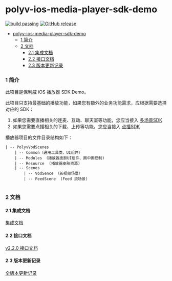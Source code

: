 polyv-ios-media-player-sdk-demo
===
[![build passing](https://img.shields.io/badge/build-passing-brightgreen.svg)](#)
[![GitHub release](https://img.shields.io/badge/release-v2.0.0-blue.svg)](https://github.com/polyv/polyv-ios-media-player-sdk-demo/releases/tag/v2.2.0)

- [polyv-ios-media-player-sdk-demo](#)
	- [1 简介](#1-简介)
	- [2 文档](#2-%E6%96%87%E6%A1%A3)
  		- [2.1 集成文档](#21-%E9%9B%86%E6%88%90%E6%96%87%E6%A1%A3)
  		- [2.2 接口文档](#22-%E6%8E%A5%E5%8F%A3%E6%96%87%E6%A1%A3)
  		- [2.3 版本更新记录](#23-%E7%89%88%E6%9C%AC%E6%9B%B4%E6%96%B0%E8%AE%B0%E5%BD%95)

### 1 简介
此项目是保利威 iOS 播放器 SDK Demo。

此项目只支持最基础的播放功能，如果您有额外的业务功能需求，应根据需要选择对应的 SDK：
1. 如果您需要直播相关的连麦、互动、聊天室等功能，您应当接入 [多场景SDK](https://github.com/polyv/polyv-ios-livescenes-sdk-demo)
2. 如果您需要点播相关的下载、上传等功能，您应当接入 [点播SDK](https://github.com/polyv/polyv-ios-vod-sdk)

播放器项目的文件目录结构如下：

```
| -- PolyvVodScenes
	| -- Common（通用工具类、UI组件）
	| -- Modules （播放器皮肤UI组件、画中画控制)
	| -- Resource  (播放器皮肤资源)
	| -- Scenes
		| -- VodSence （长视频场景）
		| -- FeedScene  (Feed 流场景)
		
```

### 2 文档
#### 2.1 集成文档
[集成文档](./docs/public)

#### 2.2 接口文档
[v2.2.0 接口文档](https://repo.polyv.net/ios/documents/mediaplayersdk/2.2.0-240604/index.html)

#### 2.3 版本更新记录
[全版本更新记录](./CHANGELOG.md)


